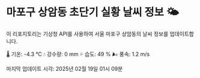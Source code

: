 
# 마포구 상암동 초단기 실황 날씨 정보 🌤️

이 리포지토리는 기상청 API를 사용하여 서울 마포구 상암동의 날씨 정보를 업데이트합니다. 

🌡️ 기온: -4.3 ℃
💧 강수량: 0 mm
💦 습도: 49 %
🌬️ 풍속: 1.2 m/s

마지막 업데이트 시각: 2025년 02월 19일 01시 09분    
